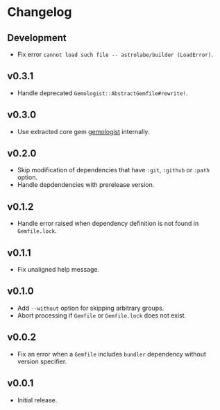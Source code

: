 # Changelog

## Development

* Fix error `cannot load such file -- astrolabe/builder (LoadError)`.

## v0.3.1

* Handle deprecated `Gemologist::AbstractGemfile#rewrite!`.

## v0.3.0

* Use extracted core gem [gemologist](https://github.com/yujinakayama/gemologist) internally.

## v0.2.0

* Skip modification of dependencies that have `:git`, `:github` or `:path` option.
* Handle depdendencies with prerelease version.

## v0.1.2

* Handle error raised when dependency definition is not found in `Gemfile.lock`.

## v0.1.1

* Fix unaligned help message.

## v0.1.0

* Add `--without` option for skipping arbitrary groups.
* Abort processing if `Gemfile` or `Gemfile.lock` does not exist.

## v0.0.2

* Fix an error when a `Gemfile` includes `bundler` dependency without version specifier.

## v0.0.1

* Initial release.
